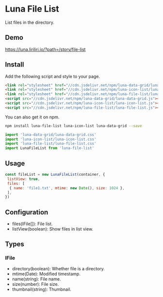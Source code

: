 # Luna File List

List files in the directory.

## Demo

https://luna.liriliri.io/?path=/story/file-list

## Install

Add the following script and style to your page.

```html
<link rel="stylesheet" href="//cdn.jsdelivr.net/npm/luna-data-grid/luna-data-grid.css" />
<link rel="stylesheet" href="//cdn.jsdelivr.net/npm/luna-icon-list/luna-icon-list.css" />
<link rel="stylesheet" href="//cdn.jsdelivr.net/npm/luna-file-list/luna-file-list.css" />
<script src="//cdn.jsdelivr.net/npm/luna-data-grid/luna-data-grid.js"></script>
<script src="//cdn.jsdelivr.net/npm/luna-icon-list/luna-icon-list.js"></script>
<script src="//cdn.jsdelivr.net/npm/luna-file-list/luna-file-list.js"></script>
```

You can also get it on npm.

```bash
npm install luna-file-list luna-icon-list luna-data-grid --save
```

```javascript
import 'luna-data-grid/luna-data-grid.css'
import 'luna-icon-list/luna-icon-list.css'
import 'luna-file-list/luna-file-list.css'
import LunaFileList from 'luna-file-list'
```

## Usage

```javascript
const fileList = new LunaFileList(container, {
 listView: true,
 files: [
  { name: 'file1.txt', mtime: new Date(), size: 1024 },
 ],
})
```

## Configuration

* files(IFile[]): File list.
* listView(boolean): Show files in list view.

## Types

### IFile

* directory(boolean): Whether file is a directory.
* mtime(Date): Modified timestamp.
* name(string): File name.
* size(number): File size.
* thumbnail(string): Thumbnail.
